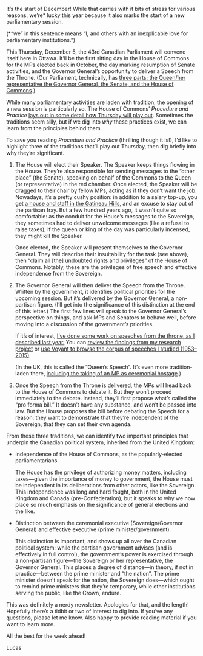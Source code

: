 It’s the start of December! While that carries with it bits of stress for various reasons, we’re* lucky this year because it also marks the start of a new parliamentary session.

(*“we” in this sentence means “I, and others with an inexplicable love for parliamentary institutions.”)

This Thursday, December 5, the 43rd Canadian Parliament will convene itself here in Ottawa. It’ll be the first sitting day in the House of Commons for the MPs elected back in October, the day marking resumption of Senate activities, and the Governor General’s opportunity to deliver a Speech from the Throne. (Our Parliament, technically, has [three parts: the Queen/her representative the Governor General, the Senate, and the House of Commons](https://laws-lois.justice.gc.ca/eng/Const/page-2.html#s-17).)

While many parliamentary activities are laden with tradition, the opening of a new session is particularly so. The House of Commons’ _Procedure and Practice_ [lays out in some detail how Thursday will play out](https://www.ourcommons.ca/About/ProcedureAndPractice3rdEdition/ch_08_2-e.html). Sometimes the traditions seem silly, but if we dig into _why_ these practices exist, we can learn from the principles behind them.

To save you reading _Procedure and Practice_ (thrilling though it is!), I’d like to highlight three of the traditions that’ll play out Thursday, then dig briefly into why they’re significant.

1.  The House will elect their Speaker. The Speaker keeps things flowing in the House. They’re also responsible for sending messages to the “other place” (the Senate), speaking on behalf of the Commons to the Queen (or representative) in the red chamber. Once elected, the Speaker will be dragged to their chair by fellow MPs, acting as if they don’t want the job. Nowadays, it’s a pretty cushy position: in addition to a salary top-up, you get [a house and staff in the Gatineau Hills](http://ncc-ccn.gc.ca/places/the-farm), and an excuse to stay out of the partisan fray. But a few hundred years ago, it wasn’t quite so comfortable: as the conduit for the House’s messages to the Sovereign, they sometimes had to deliver unwelcome messages (like a refusal to raise taxes); if the queen or king of the day was particularly incensed, they might kill the Speaker.
		
    Once elected, the Speaker will present themselves to the Governor General. They will describe their insuitability for the task (see above), then “claim all [the] undoubted rights and privileges” of the House of Commons. Notably, these are the privileges of free speech and effective independence from the Sovereign.
    
2.  The Governor General will then deliver the Speech from the Throne. Written by the government, it identifies political priorities for the upcoming session. But it’s delivered by the Governor General, a non-partisan figure. (I’ll get into the significance of this distinction at the end of this letter.) The first few lines will speak to the Governor General’s perspective on things, and ask MPs and Senators to behave well, before moving into a discussion of the government’s priorities.
		
    If it’s of interest, [I’ve done some work on speeches from the throne, as I described last year.](https://lucascherkewski.com/hit-and-miss/67-throne-speeches-thinking-tools/) You can [review the findings from my research project](https://his3305.labs.lucascherkewski.com/discussion) or [use Voyant to browse the corpus of speeches I studied (1953–2015)](https://voyant-tools.org/?corpus=f03e42475d31eda15315cb9227e53586&stopList=keywords-8b435bead5253b011f8d10e58eec0d8c&panels=corpusterms,reader,trends,summary,contexts).
		
    (In the UK, this is called the “Queen’s Speech”. It’s even more tradition-laden there, [including the taking of an MP as ceremonial hostage](https://www.parliament.uk/about/living-heritage/evolutionofparliament/parliamentwork/offices-and-ceremonies/overview/state-opening/elements-unseen-by-the-public/).)
    
3.  Once the Speech from the Throne is delivered, the MPs will head back to the House of Commons to debate it. But they won’t proceed immediately to the debate. Instead, they’ll first propose what’s called the “pro forma bill.” It doesn’t have any substance, and won’t be passed into law. But the House proposes the bill before debating the Speech for a reason: they want to demonstrate that they’re independent of the Sovereign, that they can set their own agenda.

From these three traditions, we can identify two important principles that underpin the Canadian political system, inherited from the United Kingdom:

-   Independence of the House of Commons, as the popularly-elected parliamentarians.

    The House has the privilege of authorizing money matters, including taxes—given the importance of money to government, the House must be independent in its deliberations from other actors, like the Sovereign. This independence was long and hard fought, both in the United Kingdom and Canada (pre-Confederation), but it speaks to why we now place so much emphasis on the significance of general elections and the like.
-   Distinction between the ceremonial executive (Sovereign/Governor General) and effective executive (prime minister/government).

    This distinction is important, and shows up all over the Canadian political system: while the partisan government advises (and is effectively in full control), the government’s power is exercised through a non-partisan figure—the Sovereign or her representative, the Governor General. This places a degree of distance—in theory, if not in practice—between the prime minister and “the nation”. The prime minister doesn’t speak for the nation, the Sovereign does—which ought to remind prime ministers that they’re temporary, while other institutions serving the public, like the Crown, endure.

This was definitely a nerdy newsletter. Apologies for that, and the length! Hopefully there’s a tidbit or two of interest to dig into. If you’ve any questions, please let me know. Also happy to provide reading material if you want to learn more.

All the best for the week ahead!

Lucas